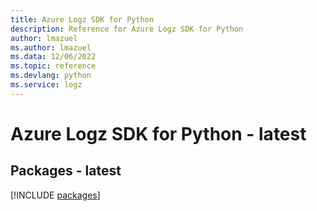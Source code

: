 ```yaml
---
title: Azure Logz SDK for Python
description: Reference for Azure Logz SDK for Python
author: lmazuel
ms.author: lmazuel
ms.data: 12/06/2022
ms.topic: reference
ms.devlang: python
ms.service: logz
---
```

# Azure Logz SDK for Python - latest
## Packages - latest
[!INCLUDE [packages](logz-index.md)]